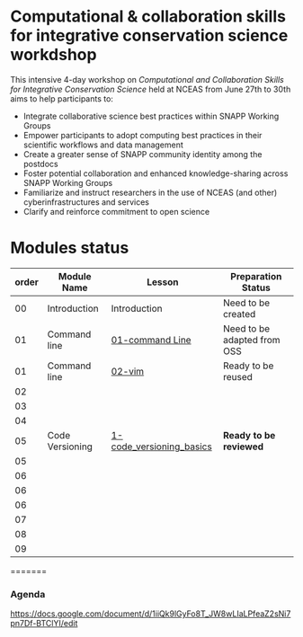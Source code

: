 # Computational & collaboration skills for integrative conservation science workdshop

This intensive 4-day workshop on *Computational and Collaboration Skills for Integrative Conservation Science* held at NCEAS from June 27th to 30th aims to help participants to:

* Integrate collaborative science best practices within SNAPP Working Groups
* Empower participants to adopt computing best practices in their scientific workflows and data management
* Create a greater sense of SNAPP community identity among the postdocs
* Foster potential collaboration and enhanced knowledge-sharing across SNAPP Working Groups
* Familiarize and instruct researchers in the use of NCEAS (and other) cyberinfrastructures and services
* Clarify and reinforce commitment to open science
 

# Modules status

order  |  Module Name  |  Lesson  |  Preparation Status
------ |  -----------  |  -------- |  ------------------ 
00     |  Introduction |  Introduction  | Need to be created
01  | Command line  |  [01-command Line](01-command_line/1-command-line.md)  |  Need to be adapted from OSS 
01  | Command line  |  [02-vim](01-command_line/2-vim.md)  |  Ready to be reused    
02  | 
03  | 
04  | 
05  | Code Versioning  | [1-code\_versioning\_basics](05-code_versioning/1-code_versioning_basics.md) | **Ready to be reviewed**
05  |
06  |
06  |
06  | 
07  | 
08  | 
09  |  
=======

### Agenda 

https://docs.google.com/document/d/1iiQk9lGyFo8T_JW8wLIaLPfeaZ2sNi7pn7Df-BTClYI/edit






   
  

